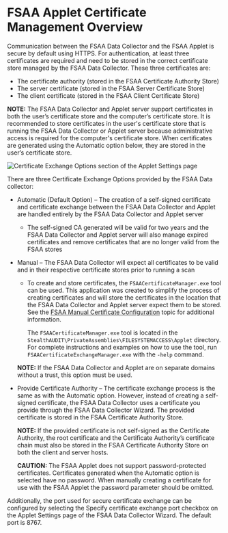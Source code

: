 # FSAA Applet Certificate Management Overview

Communication between the FSAA Data Collector and the FSAA Applet is secure by default using HTTPS.
For authentication, at least three certificates are required and need to be stored in the correct
certificate store managed by the FSAA Data Collector. These three certificates are:

- The certificate authority (stored in the FSAA Certificate Authority Store)
- The server certificate (stored in the FSAA Server Certificate Store)
- The client certificate (stored in the FSAA Client Certificate Store)

**NOTE:** The FSAA Data Collector and Applet server support certificates in both the user’s
certificate store and the computer’s certificate store. It is recommended to store certificates in
the user's certificate store that is running the FSAA Data Collector or Applet server because
administrative access is required for the computer's certificate store. When certificates are
generated using the Automatic option below, they are stored in the user’s certificate store.

![Certificate Exchange Options section of the Applet Settings page](/img/product_docs/accessanalyzer/admin/datacollector/fsaa/appletsettingscertificateexchangeoptions.webp)

There are three Certificate Exchange Options provided by the FSAA Data collector:

- Automatic (Default Option) – The creation of a self-signed certificate and certificate exchange
  between the FSAA Data Collector and Applet are handled entirely by the FSAA Data Collector and
  Applet server

  - The self-signed CA generated will be valid for two years and the FSAA Data Collector and
    Applet server will also manage expired certificates and remove certificates that are no longer
    valid from the FSAA stores

- Manual – The FSAA Data Collector will expect all certificates to be valid and in their respective
  certificate stores prior to running a scan

  - To create and store certificates, the `FSAACertificateManager.exe` tool can be used. This
    application was created to simplify the process of creating certificates and will store the
    certificates in the location that the FSAA Data Collector and Applet server expect them to be
    stored. See the [FSAA Manual Certificate Configuration](/docs/accessanalyzer/12.0/data-collection/fsaa/manual-certificate.md) topic for
    additional information.

    The `FSAACertificateManager.exe` tool is located in the
    `StealthAUDIT\PrivateAssemblies\FILESYSTEMACCESS\Applet` directory. For complete
    instructions and examples on how to use the tool, run `FSAACertificateExchangeManager.exe`
    with the `-help` command.

  **NOTE:** If the FSAA Data Collector and Applet are on separate domains without a trust, this
  option must be used.

- Provide Certificate Authority – The certificate exchange process is the same as with the Automatic
  option. However, instead of creating a self-signed certificate, the FSAA Data Collector uses a
  certificate you provide through the FSAA Data Collector Wizard. The provided certificate is stored
  in the FSAA Certificate Authority Store.

  **NOTE:** If the provided certificate is not self-signed as the Certificate Authority, the root
  certificate and the Certificate Authority’s certificate chain must also be stored in the FSAA
  Certificate Authority Store on both the client and server hosts.

  **CAUTION:** The FSAA Applet does not support password-protected certificates. Certificates
  generated when the Automatic option is selected have no password. When manually creating a
  certificate for use with the FSAA Applet the password parameter should be omitted.

Additionally, the port used for secure certificate exchange can be configured by selecting the
Specify certificate exchange port checkbox on the Applet Settings page of the FSAA Data Collector
Wizard. The default port is 8767.
